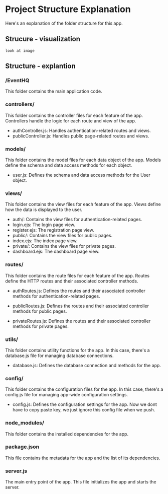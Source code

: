 # Project Structure Explanation
Here's an explanation of the folder structure for this app.

## Strucure - visualization
`look at image`

## Structure - explantion
### /EventHQ
This folder contains the main application code.

### controllers/
This folder contains the controller files for each feature of the app. Controllers handle the logic for each route and view of the app.

- authController.js: Handles authentication-related routes and views.
- publicController.js: Handles public page-related routes and views.

### models/
This folder contains the model files for each data object of the app. Models define the schema and data access methods for each object.

- user.js: Defines the schema and data access methods for the User object.

### views/
This folder contains the view files for each feature of the app. Views define how the data is displayed to the user.

- auth/: Contains the view files for authentication-related pages.
- login.ejs: The login page view.
- register.ejs: The registration page view.
- public/: Contains the view files for public pages.
- index.ejs: The index page view.
- private/: Contains the view files for private pages.
- dashboard.ejs: The dashboard page view.

### routes/
This folder contains the route files for each feature of the app. Routes define the HTTP routes and their associated controller methods.

- authRoutes.js: Defines the routes and their associated controller methods for authentication-related pages.

- publicRoutes.js: Defines the routes and their associated controller methods for public pages.
- privateRoutes.js: Defines the routes and their associated controller methods for private pages.

### utils/
This folder contains utility functions for the app. In this case, there's a database.js file for managing database connections.

- database.js: Defines the database connection and methods for the app.

### config/
This folder contains the configuration files for the app. In this case, there's a config.js file for managing app-wide configuration settings.

- config.js: Defines the configuration settings for the app. Now we dont have to copy paste key, we just ignore this config file when we push.

### node_modules/
This folder contains the installed dependencies for the app.

### package.json
This file contains the metadata for the app and the list of its dependencies.

### server.js
The main entry point of the app. This file initializes the app and starts the server.
